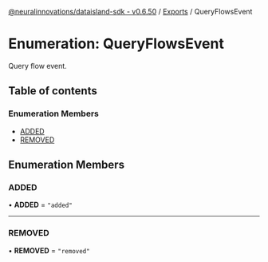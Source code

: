 [@neuralinnovations/dataisland-sdk - v0.6.50](../../README.md) / [Exports](../modules.md) / QueryFlowsEvent

# Enumeration: QueryFlowsEvent

Query flow event.

## Table of contents

### Enumeration Members

- [ADDED](QueryFlowsEvent.md#added)
- [REMOVED](QueryFlowsEvent.md#removed)

## Enumeration Members

### ADDED

• **ADDED** = ``"added"``

___

### REMOVED

• **REMOVED** = ``"removed"``
